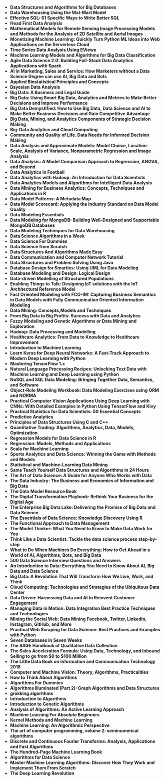 <ul>
  
 <li><b><a target="_blank" href="https://github.com/manjunath5496/Data-Technology-Books/blob/master/dth(1).pdf" style="text-decoration:none;">Data Structures and Algorithms for Big Databases</a></b></li>
  
<li><b><a target="_blank" href="https://github.com/manjunath5496/Data-Technology-Books/blob/master/dth(2).pdf" style="text-decoration:none;">Data Warehousing Using the Wal-Mart Model</a></b></li>

<li><b><a target="_blank" href="https://github.com/manjunath5496/Data-Technology-Books/blob/master/dth(3).pdf" style="text-decoration:none;">Effective SQL: 61 Specific Ways to Write Better SQL</a></b></li>
<li><b><a target="_blank" href="https://github.com/manjunath5496/Data-Technology-Books/blob/master/dth(4).pdf" style="text-decoration:none;"> Head First Data Analysis</a></b></li>
                            
  <li><b><a target="_blank" href="https://github.com/manjunath5496/Data-Technology-Books/blob/master/dth(5).pdf" style="text-decoration:none;">Mathematical Models for Remote Sensing Image Processing Models and Methods for the Analysis of 2D Satellite and Aerial Images</a></b></li>  
     <li><b><a target="_blank" href="https://github.com/manjunath5496/Data-Technology-Books/blob/master/dth(6).pdf" style="text-decoration:none;">Monetizing Machine Learning: Quickly Turn Python ML Ideas into Web Applications on the Serverless Cloud</a></b></li>  


 <li><b><a target="_blank" href="https://github.com/manjunath5496/Data-Technology-Books/blob/master/dth(7).pdf" style="text-decoration:none;">Time Series Data Analysis Using EViews</a></b></li>
  
<li><b><a target="_blank" href="https://github.com/manjunath5496/Data-Technology-Books/blob/master/dth(8).pdf" style="text-decoration:none;">Machine Learning Models and Algorithms for Big Data Classification</a></b></li>

<li><b><a target="_blank" href="https://github.com/manjunath5496/Data-Technology-Books/blob/master/dth(9).pdf" style="text-decoration:none;">Agile Data Science 2.0: Building Full-Stack Data Analytics Applications with Spark</a></b></li>
<li><b><a target="_blank" href="https://github.com/manjunath5496/Data-Technology-Books/blob/master/dth(10).pdf" style="text-decoration:none;"> AI in Marketing, Sales and Service: How Marketers without a Data Science Degree can use AI, Big Data and Bots</a></b></li>
                            
  <li><b><a target="_blank" href="https://github.com/manjunath5496/Data-Technology-Books/blob/master/dth(11).pdf" style="text-decoration:none;">Applied Biostatistical Principles and Concepts</a></b></li>  
     <li><b><a target="_blank" href="https://github.com/manjunath5496/Data-Technology-Books/blob/master/dth(12).pdf" style="text-decoration:none;">Bayesian Data Analysis</a></b></li>  


 <li><b><a target="_blank" href="https://github.com/manjunath5496/Data-Technology-Books/blob/master/dth(13).pdf" style="text-decoration:none;">Big Data: A Business and Legal Guide</a></b></li>
  
<li><b><a target="_blank" href="https://github.com/manjunath5496/Data-Technology-Books/blob/master/dth(14).pdf" style="text-decoration:none;">Big Data: Using Smart Big Data, Analytics and Metrics to Make Better Decisions and Improve Performance </a></b></li>

<li><b><a target="_blank" href="https://github.com/manjunath5496/Data-Technology-Books/blob/master/dth(15).pdf" style="text-decoration:none;">Big Data Demystified: How to Use Big Data, Data Science and AI to Make Better Business Decisions and Gain Competitive Advantage</a></b></li>
<li><b><a target="_blank" href="https://github.com/manjunath5496/Data-Technology-Books/blob/master/dth(16).pdf" style="text-decoration:none;"> Big Data, Mining, and Analytics Components of Strategic Decision Making</a></b></li>
                            
  <li><b><a target="_blank" href="https://github.com/manjunath5496/Data-Technology-Books/blob/master/dth(17).pdf" style="text-decoration:none;">Big-Data Analytics and Cloud Computing</a></b></li>  
     <li><b><a target="_blank" href="https://github.com/manjunath5496/Data-Technology-Books/blob/master/dth(18).pdf" style="text-decoration:none;">Community and Quality of Life. Data Needs for Informed Decision Making</a></b></li>  


 <li><b><a target="_blank" href="https://github.com/manjunath5496/Data-Technology-Books/blob/master/dth(19).pdf" style="text-decoration:none;">Data Analysis and Approximate Models: Model Choice, Location-Scale, Analysis of Variance, Nonparametric Regression
and Image Analysis</a></b></li>
  
<li><b><a target="_blank" href="https://github.com/manjunath5496/Data-Technology-Books/blob/master/dth(20).pdf" style="text-decoration:none;">Data Analysis: A Model Comparison Approach to Regression, ANOVA, and Beyond</a></b></li>

<li><b><a target="_blank" href="https://github.com/manjunath5496/Data-Technology-Books/blob/master/dth(21).pdf" style="text-decoration:none;">Data Analytics in Football</a></b></li>
<li><b><a target="_blank" href="https://github.com/manjunath5496/Data-Technology-Books/blob/master/dth(22).pdf" style="text-decoration:none;"> Data Analytics with Hadoop: An Introduction for Data Scientists</a></b></li>
                            
  <li><b><a target="_blank" href="https://github.com/manjunath5496/Data-Technology-Books/blob/master/dth(23).pdf" style="text-decoration:none;">Data Analytics Models and Algorithms for Intelligent Data Analysis</a></b></li>  
     <li><b><a target="_blank" href="https://github.com/manjunath5496/Data-Technology-Books/blob/master/dth(24).pdf" style="text-decoration:none;">Data Mining for Business Analytics: Concepts, Techniques and Applications in R</a></b></li>  


 <li><b><a target="_blank" href="https://github.com/manjunath5496/Data-Technology-Books/blob/master/dth(25).pdf" style="text-decoration:none;">Data Model Patterns: A Metadata Map</a></b></li>
  
<li><b><a target="_blank" href="https://github.com/manjunath5496/Data-Technology-Books/blob/master/dth(26).pdf" style="text-decoration:none;">Data Model Scorecard: Applying the Industry Standard on Data Model Quality</a></b></li>

<li><b><a target="_blank" href="https://github.com/manjunath5496/Data-Technology-Books/blob/master/dth(27).pdf" style="text-decoration:none;">Data Modeling Essentials</a></b></li>
<li><b><a target="_blank" href="https://github.com/manjunath5496/Data-Technology-Books/blob/master/dth(28).pdf" style="text-decoration:none;"> Data Modeling for MongoDB: Building Well-Designed and Supportable MongoDB Databases</a></b></li>
                            
  <li><b><a target="_blank" href="https://github.com/manjunath5496/Data-Technology-Books/blob/master/dth(29).pdf" style="text-decoration:none;">Data Modeling Techniques for Data Warehousing</a></b></li>  
     <li><b><a target="_blank" href="https://github.com/manjunath5496/Data-Technology-Books/blob/master/dth(30).pdf" style="text-decoration:none;">Data Science Algorithms in a Week</a></b></li>  


 <li><b><a target="_blank" href="https://github.com/manjunath5496/Data-Technology-Books/blob/master/dth(31).pdf" style="text-decoration:none;">Data Science For Dummies</a></b></li>
  
<li><b><a target="_blank" href="https://github.com/manjunath5496/Data-Technology-Books/blob/master/dth(32).pdf" style="text-decoration:none;">Data Science from Scratch</a></b></li>

<li><b><a target="_blank" href="https://github.com/manjunath5496/Data-Technology-Books/blob/master/dth(33).pdf" style="text-decoration:none;">Data Structures And Algorithms Made Easy</a></b></li>
<li><b><a target="_blank" href="https://github.com/manjunath5496/Data-Technology-Books/blob/master/dth(34).pdf" style="text-decoration:none;"> Data Communication and Computer Network Tutorial</a></b></li>
                            
  <li><b><a target="_blank" href="https://github.com/manjunath5496/Data-Technology-Books/blob/master/dth(35).pdf" style="text-decoration:none;">Data Structures and Problem Solving Using Java</a></b></li>  
     <li><b><a target="_blank" href="https://github.com/manjunath5496/Data-Technology-Books/blob/master/dth(36).pdf" style="text-decoration:none;">Database Design for Smarties: Using UML for Data Modeling</a></b></li>  


 <li><b><a target="_blank" href="https://github.com/manjunath5496/Data-Technology-Books/blob/master/dth(37).pdf" style="text-decoration:none;">Database Modeling and Design: Logical Design</a></b></li>
  
<li><b><a target="_blank" href="https://github.com/manjunath5496/Data-Technology-Books/blob/master/dth(38).pdf" style="text-decoration:none;">Data-driven Modelling of Structured Populations</a></b></li>

<li><b><a target="_blank" href="https://github.com/manjunath5496/Data-Technology-Books/blob/master/dth(39).pdf" style="text-decoration:none;">Enabling Things to Talk: Designing IoT solutions with the IoT Architectural Reference Model</a></b></li>
<li><b><a target="_blank" href="https://github.com/manjunath5496/Data-Technology-Books/blob/master/dth(40).pdf" style="text-decoration:none;"> Fact Oriented Modeling with FCO-IM: Capturing Business Semantics in Data Models with Fully Communication Oriented Information Modeling</a></b></li>
                            
  <li><b><a target="_blank" href="https://github.com/manjunath5496/Data-Technology-Books/blob/master/dth(41).pdf" style="text-decoration:none;">Data Mining: Concepts,Models and Techniques</a></b></li>  
     <li><b><a target="_blank" href="https://github.com/manjunath5496/Data-Technology-Books/blob/master/dth(42).pdf" style="text-decoration:none;">From Big Data to Big Profits: Success with Data and Analytics</a></b></li>  


 <li><b><a target="_blank" href="https://github.com/manjunath5496/Data-Technology-Books/blob/master/dth(43).pdf" style="text-decoration:none;">Fuzzy Modeling and Genetic Algorithms or Data Mining and Exploration</a></b></li>
  
<li><b><a target="_blank" href="https://github.com/manjunath5496/Data-Technology-Books/blob/master/dth(44).pdf" style="text-decoration:none;">Hadoop: Data Processing and Modelling</a></b></li>

<li><b><a target="_blank" href="https://github.com/manjunath5496/Data-Technology-Books/blob/master/dth(45).pdf" style="text-decoration:none;">Healthcare Analytics: From Data to Knowledge to Healthcare Improvement</a></b></li>
<li><b><a target="_blank" href="https://github.com/manjunath5496/Data-Technology-Books/blob/master/dth(46).pdf" style="text-decoration:none;"> Introduction to Machine Learning</a></b></li>
                            
  <li><b><a target="_blank" href="https://github.com/manjunath5496/Data-Technology-Books/blob/master/dth(47).pdf" style="text-decoration:none;">Learn Keras for Deep Neural Networks: A Fast-Track Approach to Modern Deep Learning with Python</a></b></li>  
     <li><b><a target="_blank" href="https://github.com/manjunath5496/Data-Technology-Books/blob/master/dth(48).pdf" style="text-decoration:none;">Mastering TensorFlow 1.x</a></b></li>  


<li><b><a target="_blank" href="https://github.com/manjunath5496/Data-Technology-Books/blob/master/dth(49).pdf" style="text-decoration:none;">Natural Language Processing Recipes: Unlocking Text Data with Machine Learning and Deep Learning using Python</a></b></li>
  
<li><b><a target="_blank" href="https://github.com/manjunath5496/Data-Technology-Books/blob/master/dth(50).pdf" style="text-decoration:none;">NoSQL and SQL Data Modeling: Bringing Together Data, Semantics, and Software</a></b></li>

<li><b><a target="_blank" href="https://github.com/manjunath5496/Data-Technology-Books/blob/master/dth(51).pdf" style="text-decoration:none;">Object-Role Modeling Workbook: Data Modeling Exercises using ORM and NORMA</a></b></li>
<li><b><a target="_blank" href="https://github.com/manjunath5496/Data-Technology-Books/blob/master/dth(52).pdf" style="text-decoration:none;"> Practical Computer Vision Applications Using Deep Learning with CNNs: With Detailed Examples in Python Using TensorFlow and Kivy</a></b></li>
                            
  <li><b><a target="_blank" href="https://github.com/manjunath5496/Data-Technology-Books/blob/master/dth(53).pdf" style="text-decoration:none;">Practical Statistics for Data Scientists: 50 Essential Concepts</a></b></li>  
     <li><b><a target="_blank" href="https://github.com/manjunath5496/Data-Technology-Books/blob/master/dth(54).pdf" style="text-decoration:none;">Predictive Analytics</a></b></li>  


 <li><b><a target="_blank" href="https://github.com/manjunath5496/Data-Technology-Books/blob/master/dth(55).pdf" style="text-decoration:none;">Principles of Data Structures Using C and C++</a></b></li>
  
<li><b><a target="_blank" href="https://github.com/manjunath5496/Data-Technology-Books/blob/master/dth(56).pdf" style="text-decoration:none;">Quantitative Trading: Algorithms, Analytics, Data, Models, Optimization</a></b></li>

<li><b><a target="_blank" href="https://github.com/manjunath5496/Data-Technology-Books/blob/master/dth(57).pdf" style="text-decoration:none;">Regression Models for Data Science in R</a></b></li>
<li><b><a target="_blank" href="https://github.com/manjunath5496/Data-Technology-Books/blob/master/dth(58).pdf" style="text-decoration:none;"> Regression: Models, Methods and Applications</a></b></li>
                            
  <li><b><a target="_blank" href="https://github.com/manjunath5496/Data-Technology-Books/blob/master/dth(59).pdf" style="text-decoration:none;">Scala for Machine Learning</a></b></li>  
     <li><b><a target="_blank" href="https://github.com/manjunath5496/Data-Technology-Books/blob/master/dth(60).pdf" style="text-decoration:none;">Sports Analytics and Data Science: Winning the Game with Methods and Models</a></b></li>  


 <li><b><a target="_blank" href="https://github.com/manjunath5496/Data-Technology-Books/blob/master/dth(61).pdf" style="text-decoration:none;">Statistical and Machine-Learning Data Mining</a></b></li>
  
<li><b><a target="_blank" href="https://github.com/manjunath5496/Data-Technology-Books/blob/master/dth(62).pdf" style="text-decoration:none;">Sams Teach Yourself Data Structures and Algorithms in 24 Hours </a></b></li>

<li><b><a target="_blank" href="https://github.com/manjunath5496/Data-Technology-Books/blob/master/dth(63).pdf" style="text-decoration:none;">The Art of Data Science: A Guide for Anyone Who Works with Data</a></b></li>
<li><b><a target="_blank" href="https://github.com/manjunath5496/Data-Technology-Books/blob/master/dth(64).pdf" style="text-decoration:none;"> The Data Industry: The Business and Economics of Information and Big Data</a></b></li>
                            
  <li><b><a target="_blank" href="https://github.com/manjunath5496/Data-Technology-Books/blob/master/dth(65).pdf" style="text-decoration:none;">The Data Model Resource Book</a></b></li>  
     <li><b><a target="_blank" href="https://github.com/manjunath5496/Data-Technology-Books/blob/master/dth(66).pdf" style="text-decoration:none;">The Digital Transformation Playbook: Rethink Your Business for the Digital Age</a></b></li>  


 <li><b><a target="_blank" href="https://github.com/manjunath5496/Data-Technology-Books/blob/master/dth(67).pdf" style="text-decoration:none;">The Enterprise Big Data Lake: Delivering the Promise of Big Data and Data Science</a></b></li>
  
<li><b><a target="_blank" href="https://github.com/manjunath5496/Data-Technology-Books/blob/master/dth(68).pdf" style="text-decoration:none;">The Essentials of Data Science: Knowledge Discovery Using R</a></b></li>

<li><b><a target="_blank" href="https://github.com/manjunath5496/Data-Technology-Books/blob/master/dth(69).pdf" style="text-decoration:none;">The Functional Approach to Data Management</a></b></li>
<li><b><a target="_blank" href="https://github.com/manjunath5496/Data-Technology-Books/blob/master/dth(70).pdf" style="text-decoration:none;"> The Model Thinker: What You Need to Know to Make Data Work for You</a></b></li>
                            
  <li><b><a target="_blank" href="https://github.com/manjunath5496/Data-Technology-Books/blob/master/dth(71).pdf" style="text-decoration:none;">Think Like a Data Scientist: Tackle the data science process step-by-step</a></b></li>  
     <li><b><a target="_blank" href="https://github.com/manjunath5496/Data-Technology-Books/blob/master/dth(72).pdf" style="text-decoration:none;">What to Do When Machines Do Everything: How to Get Ahead in a World of Ai, Algorithms, Bots, and Big Data</a></b></li>  
      <li><b><a target="_blank" href="https://github.com/manjunath5496/Data-Technology-Books/blob/master/dth(73).pdf" style="text-decoration:none;">500 Data Science Interview Questions and Answers</a></b></li>  


 <li><b><a target="_blank" href="https://github.com/manjunath5496/Data-Technology-Books/blob/master/dth(74).pdf" style="text-decoration:none;">An Introduction to Data: Everything You Need to Know About AI, Big Data and Data Science</a></b></li>
  
<li><b><a target="_blank" href="https://github.com/manjunath5496/Data-Technology-Books/blob/master/dth(75).pdf" style="text-decoration:none;">Big Data: A Revolution That Will Transform How We Live, Work, and Think</a></b></li>

<li><b><a target="_blank" href="https://github.com/manjunath5496/Data-Technology-Books/blob/master/dth(76).pdf" style="text-decoration:none;">Cloud Computing: Technologies and Strategies of the Ubiquitous Data Center</a></b></li>
<li><b><a target="_blank" href="https://github.com/manjunath5496/Data-Technology-Books/blob/master/dth(77).pdf" style="text-decoration:none;"> Data Driven: Harnessing Data and AI to Reinvent Customer Engagement</a></b></li>
                            
  <li><b><a target="_blank" href="https://github.com/manjunath5496/Data-Technology-Books/blob/master/dth(78).pdf" style="text-decoration:none;">Managing Data in Motion: Data Integration Best Practice Techniques and Technologies</a></b></li>  
     <li><b><a target="_blank" href="https://github.com/manjunath5496/Data-Technology-Books/blob/master/dth(79).pdf" style="text-decoration:none;">Mining the Social Web: Data Mining Facebook, Twitter, LinkedIn, Instagram, GitHub, and More</a></b></li>  
   
   <li><b><a target="_blank" href="https://github.com/manjunath5496/Data-Technology-Books/blob/master/dth(80).pdf" style="text-decoration:none;">Practical Web Scraping for Data Science: Best Practices and Examples with Python</a></b></li>  
     <li><b><a target="_blank" href="https://github.com/manjunath5496/Data-Technology-Books/blob/master/dth(81).pdf" style="text-decoration:none;">Seven Databases in Seven Weeks</a></b></li> 

   <li><b><a target="_blank" href="https://github.com/manjunath5496/Data-Technology-Books/blob/master/dth(82).pdf" style="text-decoration:none;">The SAGE Handbook of Qualitative Data Collection</a></b></li>  
     <li><b><a target="_blank" href="https://github.com/manjunath5496/Data-Technology-Books/blob/master/dth(83).pdf" style="text-decoration:none;">The Sales Acceleration Formula: Using Data, Technology, and Inbound Selling to go from $0 to $100 Million</a></b></li>
     
<li><b><a target="_blank" href="https://github.com/manjunath5496/Data-Technology-Books/blob/master/dth(84).pdf" style="text-decoration:none;">The Little Data Book on Information and Communication Technology 2018</a></b></li>   
     
     
<li><b><a target="_blank" href="https://github.com/manjunath5496/Data-Technology-Books/blob/master/dth(85).pdf" style="text-decoration:none;">Computer and Machine Vision: Theory, Algorithms, Practicalities</a></b></li>
<li><b><a target="_blank" href="https://github.com/manjunath5496/Data-Technology-Books/blob/master/dth(86).pdf" style="text-decoration:none;">How to Think About Algorithms</a></b></li>
                            
  <li><b><a target="_blank" href="https://github.com/manjunath5496/Data-Technology-Books/blob/master/dth(87).pdf" style="text-decoration:none;">Algorithms For Dummies</a></b></li>  
     <li><b><a target="_blank" href="https://github.com/manjunath5496/Data-Technology-Books/blob/master/dth(88).pdf" style="text-decoration:none;">Algorithms Illuminated (Part 2): Graph Algorithms and Data Structures</a></b></li>  
   
   <li><b><a target="_blank" href="https://github.com/manjunath5496/Data-Technology-Books/blob/master/dth(89).pdf" style="text-decoration:none;">grokking algorithms</a></b></li>  
     <li><b><a target="_blank" href="https://github.com/manjunath5496/Data-Technology-Books/blob/master/dth(90).pdf" style="text-decoration:none;">Introduction to Algorithms</a></b></li> 

   <li><b><a target="_blank" href="https://github.com/manjunath5496/Data-Technology-Books/blob/master/dth(91).pdf" style="text-decoration:none;">Introduction to Genetic Algorithms</a></b></li>  
     <li><b><a target="_blank" href="https://github.com/manjunath5496/Data-Technology-Books/blob/master/dth(92).pdf" style="text-decoration:none;">Analysis of Algorithms: An Active Learning Approach</a></b></li>
     
<li><b><a target="_blank" href="https://github.com/manjunath5496/Data-Technology-Books/blob/master/dth(93).pdf" style="text-decoration:none;">Machine Learning For Absolute Beginners</a></b></li>      
     
<li><b><a target="_blank" href="https://github.com/manjunath5496/Data-Technology-Books/blob/master/dth(94).pdf" style="text-decoration:none;">Kernel Methods and Machine Learning</a></b></li>  
<li><b><a target="_blank" href="https://github.com/manjunath5496/Data-Technology-Books/blob/master/dth(95).pdf" style="text-decoration:none;">Machine Learning: An Algorithmic Perspective</a></b></li>
     
<li><b><a target="_blank" href="https://github.com/manjunath5496/Data-Technology-Books/blob/master/dth(96).pdf" style="text-decoration:none;">The art of computer programming, volume 2: seminumerical algorithms</a></b></li>  
     
     
<li><b><a target="_blank" href="https://github.com/manjunath5496/Data-Technology-Books/blob/master/dth(97).pdf" style="text-decoration:none;"> Discrete and Continuous Fourier Transforms: Analysis, Applications and Fast Algorithms </a></b></li>  
<li><b><a target="_blank" href="https://github.com/manjunath5496/Data-Technology-Books/blob/master/dth(98).pdf" style="text-decoration:none;">The Hundred-Page Machine Learning Book</a></b></li>
     
<li><b><a target="_blank" href="https://github.com/manjunath5496/Data-Technology-Books/blob/master/dth(99).pdf" style="text-decoration:none;">Algorithms for Data Science</a></b></li>  
          
     
 <li><b><a target="_blank" href="https://github.com/manjunath5496/Data-Technology-Books/blob/master/dth(100).pdf" style="text-decoration:none;">Master Machine Learning Algorithms: Discover How They Work and Implement Them From Scratch</a></b></li>
     
<li><b><a target="_blank" href="https://github.com/manjunath5496/Data-Technology-Books/blob/master/dth(101).pdf" style="text-decoration:none;">The Deep Learning Revolution</a></b></li>  
              
     
     
     
     
     
     

</ul>
